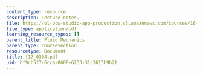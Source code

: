 ```yaml
---
content_type: resource
description: Lecture notes.
file: https://ol-ocw-studio-app-production.s3.amazonaws.com/courses/16-01-unified-engineering-i-ii-iii-iv-fall-2005-spring-2006/bf9cb5f76cca0600623331c3613b9b21_f17_0304.pdf
file_type: application/pdf
learning_resource_types: []
parent_title: Fluid Mechanics
parent_type: CourseSection
resourcetype: Document
title: f17_0304.pdf
uid: bf9cb5f7-6cca-0600-6233-31c3613b9b21
---
```

